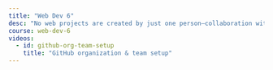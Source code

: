 ```yaml
---
title: "Web Dev 6"
desc: "No web projects are created by just one person—collaboration with other people is fundamental to successful websites. Teams of students organize and create large-scale websites using project management tools, version control systems, online messaging, and issue trackers."
course: web-dev-6
videos:
  - id: github-org-team-setup
    title: "GitHub organization & team setup"
---
```


